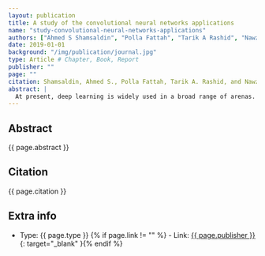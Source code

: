 ```yaml
---
layout: publication
title: A study of the convolutional neural networks applications
name: "study-convolutional-neural-networks-applications"
authors: ["Ahmed S Shamsaldin", "Polla Fattah", "Tarik A Rashid", "Nawzad K Al-Salihi"]
date: 2019-01-01
background: "/img/publication/journal.jpg"
type: Article # Chapter, Book, Report
publisher: ""
page: ""
citation: Shamsaldin, Ahmed S., Polla Fattah, Tarik A. Rashid, and Nawzad K. Al-Salihi. "A study of the convolutional neural networks applications." UKH Journal of Science and Engineering 3, no. 2 (2019); 31-40.
abstract: |
  At present, deep learning is widely used in a broad range of arenas. A convolutional neural networks (CNN) is becoming the star of deep learning as it gives the best and most precise results when cracking real-world problems. In this work, a brief description of the applications of CNNs in two areas will be presented; First, in computer vision, generally, that is, scene labeling, face recognition, action recognition, and image classification; Second, in natural language processing, that is, the fields of speech recognition and text classification.
---
```


## Abstract

{{ page.abstract }}

## Citation

{{ page.citation }}

## Extra info

- Type: {{ page.type }}
{% if page.link != "" %} - Link: [ {{ page.publisher }} ]({{page.link}}){: target="\_blank" }{% endif %}
